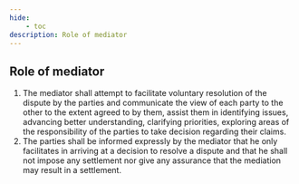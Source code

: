 ```yaml
---
hide:
    - toc
description: Role of mediator
---
```


## Role of mediator

1. The mediator shall attempt to facilitate voluntary resolution of the dispute by the parties and communicate the view of each party to the other to the extent agreed to by them, assist them in identifying issues, advancing better understanding, clarifying priorities, exploring areas of the responsibility of the parties to take decision regarding their claims.
2. The parties shall be informed expressly by the mediator that he only facilitates in arriving at a decision to resolve a dispute and that he shall not impose any settlement nor give any assurance that the mediation may result in a settlement.

